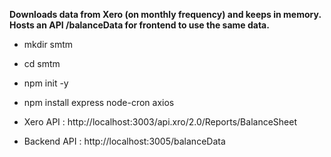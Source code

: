 **Downloads data from Xero (on monthly frequency) and keeps in memory.
Hosts an API /balanceData for frontend to use the same data.**

* mkdir smtm
* cd smtm
* npm init -y
* npm install express node-cron axios

* Xero API : http://localhost:3003/api.xro/2.0/Reports/BalanceSheet
* Backend API : http://localhost:3005/balanceData

